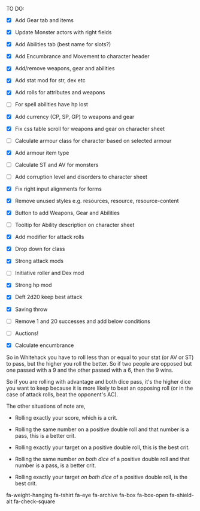 TO DO:

- [x] Add Gear tab and items
- [x] Update Monster actors with right fields
- [x] Add Abilities tab (best name for slots?)
- [x] Add Encumbrance and Movement to character header
- [x] Add/remove weapons, gear and abilities
- [x] Add stat mod for str, dex etc
- [x] Add rolls for attributes and weapons
- [ ] For spell abilities have hp lost
- [x] Add currency (CP, SP, GP) to weapons and gear
- [x] Fix css table scroll for weapons and gear on character sheet
- [ ] Calculate armour class for character based on selected armour
- [x] Add armour item type
- [ ] Calculate ST and AV for monsters
- [ ] Add corruption level and disorders to character sheet
- [x] Fix right input alignments for forms
- [x] Remove unused styles e.g. resources, resource, resource-content
- [x] Button to add Weapons, Gear and Abilities
- [ ] Tooltip for Ability description on character sheet
- [x] Add modifier for attack rolls
- [x] Drop down for class
- [x] Strong attack mods
- [ ] Initiative roller and Dex mod
- [x] Strong hp mod
- [x] Deft 2d20 keep best attack
- [x] Saving throw 
- [ ] Remove 1 and 20 successes and add below conditions
- [ ] Auctions!
- [x] Calculate encumbrance


So in Whitehack you have to roll less than or equal to your stat (or AV or ST) to pass, but the higher you roll the better. So if two people are opposed but one passed with a 9 and the other passed with a 6, then the 9 wins.

So if you are rolling with advantage and both dice pass, it's the higher dice you want to keep because it is more likely to beat an opposing roll (or in the case of attack rolls, beat the opponent's AC).

The other situations of note are,
- Rolling exactly your score, which is a crit.
- Rolling the same number on a positive double roll and that number is a pass, this is a better crit.
- Rolling exactly your target on a positive double roll, this is the best crit.

- Rolling the same number *on both dice* of a positive double roll and that number is a pass, is a better crit.
- Rolling exactly your target *on both dice* of a positive double roll, is the best crit.

fa-weight-hanging
fa-tshirt
fa-eye
fa-archive
fa-box
fa-box-open
fa-shield-alt
fa-check-square